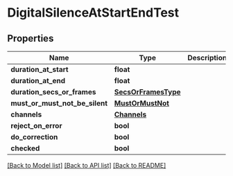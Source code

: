 # DigitalSilenceAtStartEndTest

## Properties
Name | Type | Description | Notes
------------ | ------------- | ------------- | -------------
**duration_at_start** | **float** |  | [optional] 
**duration_at_end** | **float** |  | [optional] 
**duration_secs_or_frames** | [**SecsOrFramesType**](SecsOrFramesType.md) |  | [optional] 
**must_or_must_not_be_silent** | [**MustOrMustNot**](MustOrMustNot.md) |  | [optional] 
**channels** | [**Channels**](Channels.md) |  | [optional] 
**reject_on_error** | **bool** |  | [optional] 
**do_correction** | **bool** |  | [optional] 
**checked** | **bool** |  | [optional] 

[[Back to Model list]](../README.md#documentation-for-models) [[Back to API list]](../README.md#documentation-for-api-endpoints) [[Back to README]](../README.md)


